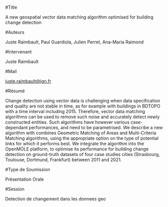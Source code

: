 
#Title

A new geospatial vector data matching algorithm optimised for building change detection

#Auteurs

Juste Raimbault, Paul Guardiola, Julien Perret, Ana-Maria Raimond

#Intervenant

Juste Raimbault

#Mail

juste.raimbault@ign.fr

#Résumé

Change detection using vector data is challenging when data specification and quality are not stable in time, as for example with buildings in BDTOPO with a time interval including 2015. Therefore, vector data matching algorithms can be used to remove such noise and accurately detect newly constructed entities. Such algorithms have however various case-dependant performances, and need to be parametrised. We describe a new algorithm with combines Geometric Matching of Areas and Multi-Criteria Matching algorithms, using the appropriate option on the type of potential links for which it performs best. We integrate the algorithm into the OpenMOLE platform, to optimise its performance for building change detection on ground-truth datasets of four case studies cities (Strasbourg, Toulouse, Dortmund, Frankfurt) between 2011 and 2021.

#Type de Soumission

Présentation Orale

#Session

Detection de changement dans les donnees geo

